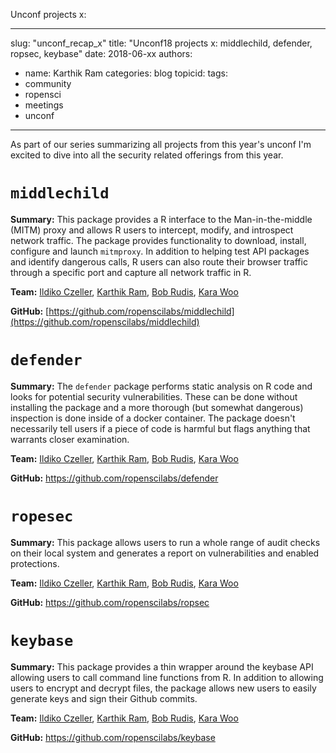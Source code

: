 
Unconf projects x: 

---
slug: "unconf_recap_x"
title: "Unconf18 projects x: middlechild, defender, ropsec, keybase"
date: 2018-06-xx
authors:
  - name: Karthik Ram
categories: blog
topicid: 
tags:
- community
- ropensci
- meetings
- unconf
---

As part of our series summarizing all projects from this year's unconf I'm excited to dive into all the security related offerings from this year.

# `middlechild`

**Summary:** This package provides a R interface to the Man-in-the-middle (MITM) proxy and allows R users to intercept, modify, and introspect network traffic. The package provides functionality to download, install, configure and launch `mitmproxy`. In addition to helping test API packages and identify dangerous calls, R users can also route their browser traffic through a specific port and capture all network traffic in R. 

**Team:** [Ildiko Czeller](https://github.com/czeildi), [Karthik Ram](https://github.com/karthik), [Bob Rudis](https://github.com/hrbrmstr), [Kara Woo](https://github.com/karawoo)   

**GitHub:** [https://github.com/ropenscilabs/middlechild](https://github.com/ropenscilabs/middlechild)

# `defender`

**Summary:** The `defender` package performs static analysis on R code and looks for potential security vulnerabilities. These can be done without installing the package and a more thorough (but somewhat dangerous) inspection is done inside of a docker container. The package doesn't necessarily tell users if a piece of code is harmful but flags anything that warrants closer examination.

**Team:** [Ildiko Czeller](https://github.com/czeildi), [Karthik Ram](https://github.com/karthik), [Bob Rudis](https://github.com/hrbrmstr), [Kara Woo](https://github.com/karawoo) 


**GitHub:** https://github.com/ropenscilabs/defender 

# `ropesec` 

**Summary:** This package allows users to run a whole range of audit checks on their local system and generates a report on vulnerabilities and enabled protections. 

**Team:** [Ildiko Czeller](https://github.com/czeildi), [Karthik Ram](https://github.com/karthik), [Bob Rudis](https://github.com/hrbrmstr), [Kara Woo](https://github.com/karawoo) 

**GitHub:** https://github.com/ropenscilabs/ropsec


# `keybase`

**Summary:** This package provides a thin wrapper around the keybase API allowing users to call command line functions from R. In addition to allowing users to encrypt and decrypt files, the package allows new users to easily generate keys and sign their Github commits. 

**Team:** [Ildiko Czeller](https://github.com/czeildi), [Karthik Ram](https://github.com/karthik), [Bob Rudis](https://github.com/hrbrmstr), [Kara Woo](https://github.com/karawoo) 

**GitHub:**  https://github.com/ropenscilabs/keybase
